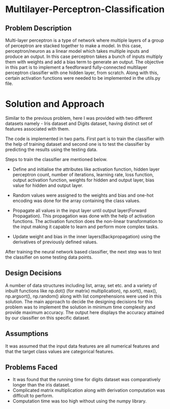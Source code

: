 # Multilayer-Perceptron-Classification

## Problem Description

Multi-layer perceptron is a type of network where multiple layers of a group of perceptron are stacked together to make a model. In this case,  perceptron/neuron as a linear model which takes multiple inputs and produce an output. In this case perceptron takes a bunch of inputs multiply them with weights and add a bias term to generate an output. The objective in this part is to implement a feedforward fully-connected multilayer perceptron classifier with one hidden layer, from scratch. Along with this, certain activation functions were needed to be implemented in the utils.py file.

# Solution and Approach

Similar to the previous problem, here I was provided with two different datasets namely - Iris dataset and Digits dataset, having distinct set of features associated with them. 

The code is implemented in two parts. First part is to train the classifier with the help of training dataset and second one is to test the classifier by predicting the results using the testing data.

Steps to train the classifier are mentioned below.

* Define and initialise the attributes like activation function, hidden layer perceptron count, number of iterations, learning rate, loss function, output activation function, weights for hidden and output layer, bias value for hidden and output layer.

* Random values were assigned to the weights and bias and one-hot encoding was done for the array containing the class values.

* Propagate all values in the input layer until output layer(Forward Propagation). This propagation was done with the help of activation functions. The activation function does the non-linear transformation to the input making it capable to learn and perform more complex tasks.

* Update weight and bias in the inner layers(Backpropagation) using the derivatives of previously defined values.

After training the neural network based classifier, the next step was to test the classifier on some testing data points.

## Design Decisions

A number of data structures including list, array, set etc. and a variety of inbuilt functions like np.dot() (for matrix) multiplication), np.sort(), max(), np.argsort(), np.random() along with list comprehensions were used in this solution. The main approach to decide the designing decisions for this problem was to implement the solution in minimum time complexity and provide maximum accuracy. The output here displays the accuracy attained by our classifier on this 
specific dataset. 

## Assumptions

It was assumed that the input data features are all numerical features and that the target class values are categorical features.

## Problems Faced
* It was found that the running time for digits dataset was comparatively longer than the iris dataset.
* Complicated matrix multiplication along with derivation computation was difficult to perform.
* Computation time was too high without using the numpy library.
